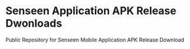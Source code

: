 # Senseen Application APK Release Dwonloads
Public Repository for Senseen Mobile Application APK Release Download

